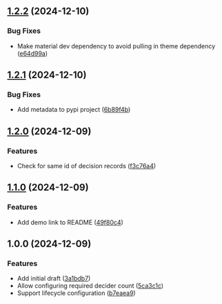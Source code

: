## [1.2.2](https://github.com/timo-reymann/mkdocs-decision-records/compare/1.2.1...1.2.2) (2024-12-10)


### Bug Fixes

* Make material dev dependency to avoid pulling in theme dependency ([e64d99a](https://github.com/timo-reymann/mkdocs-decision-records/commit/e64d99a2992c0d5b81fb86a1bbfcce6e9f6bd128))

## [1.2.1](https://github.com/timo-reymann/mkdocs-decision-records/compare/1.2.0...1.2.1) (2024-12-10)


### Bug Fixes

* Add metadata to pypi project ([6b89f4b](https://github.com/timo-reymann/mkdocs-decision-records/commit/6b89f4beff40e1126f94e103819c6ee696c17f9d))

## [1.2.0](https://github.com/timo-reymann/mkdocs-decision-records/compare/1.1.0...1.2.0) (2024-12-09)


### Features

* Check for same id of decision records ([f3c76a4](https://github.com/timo-reymann/mkdocs-decision-records/commit/f3c76a4bde2c93bc9b4b6af8a7fde6120948fbcb))

## [1.1.0](https://github.com/timo-reymann/mkdocs-decision-records/compare/1.0.0...1.1.0) (2024-12-09)


### Features

* Add demo link to README ([49f80c4](https://github.com/timo-reymann/mkdocs-decision-records/commit/49f80c43cbcc2cb55ec7c57bae80879dcbf52f2c))

## 1.0.0 (2024-12-09)


### Features

* Add initial draft ([3a1bdb7](https://github.com/timo-reymann/mkdocs-decision-records/commit/3a1bdb7273ff100d449ef509f378c2f8fe18ce2f))
* Allow configuring required decider count ([5ca3c1c](https://github.com/timo-reymann/mkdocs-decision-records/commit/5ca3c1c146e70aecefa4809ea04bfca3f24849d6))
* Support lifecycle configuration ([b7eaea9](https://github.com/timo-reymann/mkdocs-decision-records/commit/b7eaea96b9118f20f10a46f550ebea3e8fdc7419))
